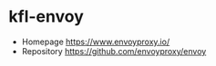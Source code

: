 # kfl-envoy

- Homepage https://www.envoyproxy.io/
- Repository https://github.com/envoyproxy/envoy
